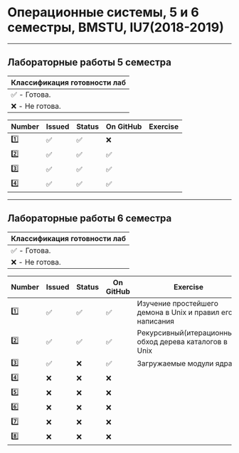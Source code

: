 # Операционные системы, 5 и 6 семестры, BMSTU, IU7(2018-2019)
---
<h2>Лабораторные работы 5 семестра</h2>

| Классификация готовности лаб |
|---|
| :white_check_mark: - Готова. |
| :x: - Не готова. |

| Number | Issued | Status | On GitHub | Exercise |
|------|---|------|----------|---|
| :one: | :white_check_mark: | :white_check_mark: | :x: | |
| :two: | :white_check_mark: | :white_check_mark: | :white_check_mark: | |
| :three: | :white_check_mark: | :white_check_mark: | :white_check_mark: | |
| :four: | :white_check_mark: | :white_check_mark: | :white_check_mark: | |

---
<h2>Лабораторные работы 6 семестра</h2>

| Классификация готовности лаб |
|---|
| :white_check_mark: - Готова. |
| :x: - Не готова. |

| Number | Issued | Status | On GitHub | Exercise |
|------|---|------|----------|---|
| :one: | :white_check_mark: | :white_check_mark: | :white_check_mark: | Изучение простейшего демона в Unix и правил его написания |
| :two: | :white_check_mark: | :white_check_mark: | :white_check_mark: | Рекурсивный(итерационный) обход дерева каталогов в Unix |
| :three: | :white_check_mark: | :x: | :white_check_mark: | Загружаемые модули ядра |
| :four: | :x: | :x: | :x: | |
| :five: | :x: | :x: | :x: | |
| :six: | :x: | :x: | :x: | |
| :seven: | :x: | :x: | :x: | |
| :eight: | :x: | :x: | :x: | |
